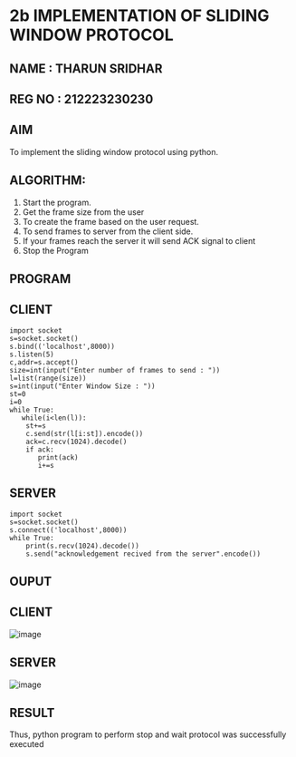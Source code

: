 # 2b IMPLEMENTATION OF SLIDING WINDOW PROTOCOL

## NAME : THARUN SRIDHAR 
## REG NO : 212223230230

## AIM
To implement the sliding window protocol using python.

## ALGORITHM:
1. Start the program.
2. Get the frame size from the user
3. To create the frame based on the user request.
4. To send frames to server from the client side.
5. If your frames reach the server it will send ACK signal to client
6. Stop the Program
   
## PROGRAM
## CLIENT 
```
import socket
s=socket.socket()
s.bind(('localhost',8000))
s.listen(5)
c,addr=s.accept()
size=int(input("Enter number of frames to send : "))
l=list(range(size))
s=int(input("Enter Window Size : "))
st=0
i=0
while True:
   while(i<len(l)):
    st+=s
    c.send(str(l[i:st]).encode())
    ack=c.recv(1024).decode()
    if ack:
       print(ack)
       i+=s
```

## SERVER 
```
import socket
s=socket.socket()
s.connect(('localhost',8000))
while True: 
    print(s.recv(1024).decode())
    s.send("acknowledgement recived from the server".encode())
```

## OUPUT
## CLIENT 
![image](https://github.com/user-attachments/assets/8f81c09a-a27a-4595-9e22-30740956593a)

## SERVER 
![image](https://github.com/user-attachments/assets/4e11fdeb-77c2-42df-8649-8c8c5765a5ab)

## RESULT
Thus, python program to perform stop and wait protocol was successfully executed
